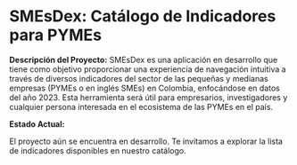 # SMEsDex: Catálogo de Indicadores para PYMEs

**Descripción del Proyecto:**
SMEsDex es una aplicación en desarrollo que tiene como objetivo proporcionar una experiencia de navegación intuitiva a través de diversos indicadores del sector de las pequeñas y medianas empresas (PYMEs o en inglés SMEs) en Colombia, enfocándose en datos del año 2023. Esta herramienta será útil para empresarios, investigadores y cualquier persona interesada en el ecosistema de las PYMEs en el país.

**Estado Actual:**

El proyecto aún se encuentra en desarrollo. Te invitamos a explorar la lista de indicadores disponibles en nuestro catálogo.
